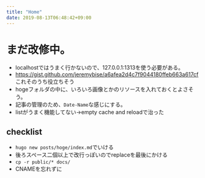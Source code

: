 ```yaml
---    
title: "Home"    
date: 2019-08-13T06:48:42+09:00    
---    
```

    
# まだ改修中。 
- localhostではうまく行かないので、127.0.0.1:1313を使う必要がある。    
- https://gist.github.com/jeremybise/a6afea2d4c7f9044180ffeb663a617cf これそのうち役立ちそう  
- hogeフォルダの中に、いろいろ画像とかのリソースを入れておくとよさそう。  
- 記事の管理のため、`Date-Name`な感じにする。  
- listがうまく機能してない→empty cache and reloadで治った

## checklist
- `hugo new posts/hoge/index.md`でいける  
- 後ろスペース二個以上で改行っぽいのでreplaceを最後にかける  
- `cp -r public/* docs/`  
- CNAMEを忘れずに